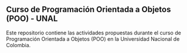 ## Curso de Programación Orientada a Objetos (POO) - UNAL

Este repositorio contiene las actividades propuestas durante el curso de Programación Orientada a Objetos (POO) en la Universidad Nacional de Colombia.
